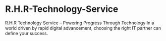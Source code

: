 # R.H.R-Technology-Service
R.H.R Technology Service – Powering Progress Through Technology In a world driven by rapid digital advancement, choosing the right IT partner can define your success.

